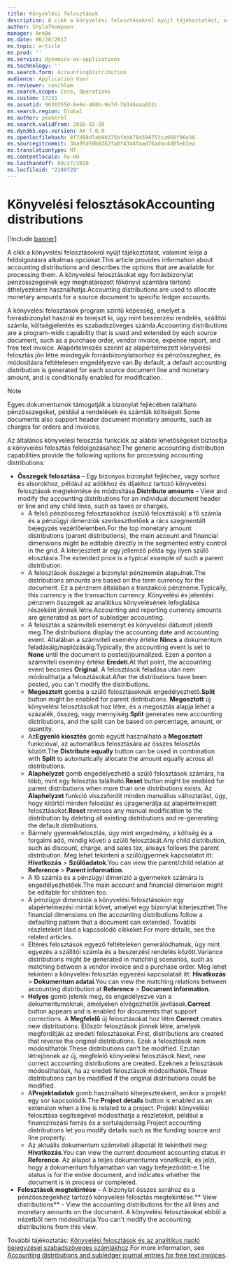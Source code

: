 ```yaml
---
title: Könyvelési felosztások
description: A cikk a könyvelési felosztásokról nyújt tájékoztatást, valamint leírja a feldolgozásra alkalmas opciókat. A könyvelési felosztásokat egy forrásbizonylat pénzösszegeinek egy meghatározott főkönyvi számlára történő áthelyezésére használhatja.
author: ShylaThompson
manager: AnnBe
ms.date: 06/20/2017
ms.topic: article
ms.prod: ''
ms.service: dynamics-ax-applications
ms.technology: ''
ms.search.form: AccountingDistribution
audience: Application User
ms.reviewer: roschlom
ms.search.scope: Core, Operations
ms.custom: 17231
ms.assetid: 9030355d-8e6e-408b-9e7d-7b346eaa652c
ms.search.region: Global
ms.author: peakerbl
ms.search.validFrom: 2016-02-28
ms.dyn365.ops.version: AX 7.0.0
ms.openlocfilehash: 8f7d98d7ab9b375bfeb8784596753ca956f96e36
ms.sourcegitcommit: 3ba95d50b8262fa0f43d4faad76adac4d05eb3ea
ms.translationtype: HT
ms.contentlocale: hu-HU
ms.lasthandoff: 09/27/2019
ms.locfileid: "2189729"
---
```

# <a name="accounting-distributions"></a><span data-ttu-id="f5393-104">Könyvelési felosztások</span><span class="sxs-lookup"><span data-stu-id="f5393-104">Accounting distributions</span></span>

[!include [banner](../includes/banner.md)]

<span data-ttu-id="f5393-105">A cikk a könyvelési felosztásokról nyújt tájékoztatást, valamint leírja a feldolgozásra alkalmas opciókat.</span><span class="sxs-lookup"><span data-stu-id="f5393-105">This article provides information about accounting distributions and describes the options that are available for processing them.</span></span> <span data-ttu-id="f5393-106">A könyvelési felosztásokat egy forrásbizonylat pénzösszegeinek egy meghatározott főkönyvi számlára történő áthelyezésére használhatja.</span><span class="sxs-lookup"><span data-stu-id="f5393-106">Accounting distributions are used to allocate monetary amounts for a source document to specific ledger accounts.</span></span> 

<span data-ttu-id="f5393-107">A könyvelési felosztások program szintű képesség, amelyet a forrásbizonylat használ és terejszt ki, úgy mint beszerzési rendelés, szállítói számla, költségjelentés és szabadszöveges számla.</span><span class="sxs-lookup"><span data-stu-id="f5393-107">Accounting distributions are a program-wide capability that is used and extended by each source document, such as a purchase order, vendor invoice, expense report, and free text invoice.</span></span> <span data-ttu-id="f5393-108">Alapértelmezés szerint az alapértelmezett könyvelési felosztás jön létre mindegyik forrásbizonylatsorhoz és pénzösszeghez, és módosításra feltételesen engedélyezve van.</span><span class="sxs-lookup"><span data-stu-id="f5393-108">By default, a default accounting distribution is generated for each source document line and monetary amount, and is conditionally enabled for modification.</span></span> 

> [!Note] 
> <span data-ttu-id="f5393-109">Egyes dokumentumok támogatják a bizonylat fejlécében található pénzösszegeket, például a rendelések és számlák költségeit.</span><span class="sxs-lookup"><span data-stu-id="f5393-109">Some documents also support header document monetary amounts, such as charges for orders and invoices.</span></span> 

<span data-ttu-id="f5393-110">Az általános könyvelési felosztás funkciók az alábbi lehetőségeket biztosítja a könyvelési felosztás feldolgozásához:</span><span class="sxs-lookup"><span data-stu-id="f5393-110">The generic accounting distribution capabilities provide the following options for processing accounting distributions:</span></span>

-   <span data-ttu-id="f5393-111">**Összegek felosztása** – Egy bizonyos bizonylat fejléchez, vagy sorhoz és alsorokhoz, például az adókhoz és díjakhoz tartozó könyvelési felosztások megtekintése és módosítása.</span><span class="sxs-lookup"><span data-stu-id="f5393-111">**Distribute amounts** – View and modify the accounting distributions for an individual document header or line and any child lines, such as taxes or charges.</span></span>
    -   <span data-ttu-id="f5393-112">A felső pénzösszeg felosztásokhoz (szülő felosztások) a fő számla és a pénzügyi dimenziók szerkeszthetőek a rács szegmentált bejegyzés vezérlőelemben.</span><span class="sxs-lookup"><span data-stu-id="f5393-112">For the top monetary amount distributions (parent distributions), the main account and financial dimensions might be editable directly in the segmented entry control in the grid.</span></span> <span data-ttu-id="f5393-113">A kiterjesztett ár egy jellemző példa egy ilyen szülő elosztásra.</span><span class="sxs-lookup"><span data-stu-id="f5393-113">The extended price is a typical example of such a parent distribution.</span></span>
    -   <span data-ttu-id="f5393-114">A felosztások összegei a bizonylat pénznemén alapulnak.</span><span class="sxs-lookup"><span data-stu-id="f5393-114">The distributions amounts are based on the term currency for the document.</span></span> <span data-ttu-id="f5393-115">Ez a pénznem általában a tranzakció pénzneme.</span><span class="sxs-lookup"><span data-stu-id="f5393-115">Typically, this currency is the transaction currency.</span></span> <span data-ttu-id="f5393-116">Könyvelési és jelentési pénznem összegek az analitikus könyvelésének lefoglalása részeként jönnek létre.</span><span class="sxs-lookup"><span data-stu-id="f5393-116">Accounting and reporting currency amounts are generated as part of subledger accounting.</span></span>
    -   <span data-ttu-id="f5393-117">A felosztás a számviteli eseményt és könyvelési dátumot jeleníti meg.</span><span class="sxs-lookup"><span data-stu-id="f5393-117">The distributions display the accounting date and accounting event.</span></span> <span data-ttu-id="f5393-118">Általában a számviteli esemény értéke **Nincs** a dokumentum feladásáig/naplózásáig.</span><span class="sxs-lookup"><span data-stu-id="f5393-118">Typically, the accounting event is set to **None** until the document is posted/journalized.</span></span> <span data-ttu-id="f5393-119">Ezen a ponton a számviteli esemény értéke **Eredeti**.</span><span class="sxs-lookup"><span data-stu-id="f5393-119">At that point, the accounting event becomes **Original**.</span></span> <span data-ttu-id="f5393-120">A felosztások feladása után nem módosíthatja a felosztásokat.</span><span class="sxs-lookup"><span data-stu-id="f5393-120">After the distributions have been posted, you can't modify the distributions.</span></span>
    -   <span data-ttu-id="f5393-121">**Megosztott** gomba a szülő felosztásoknak engedélyezhető.</span><span class="sxs-lookup"><span data-stu-id="f5393-121">**Split** button might be enabled for parent distributions.</span></span> <span data-ttu-id="f5393-122">**Megosztott** új könyvelési felosztásokat hoz létre, és a megosztás alapja lehet a százalék, összeg, vagy mennyiség.</span><span class="sxs-lookup"><span data-stu-id="f5393-122">**Split** generates new accounting distributions, and the split can be based on percentage, amount, or quantity.</span></span>
    -   <span data-ttu-id="f5393-123">Az**Egyenló kiosztés** gomb együtt használható a **Megosztott** funkcióval, az automatikus felosztására az összes felosztás között.</span><span class="sxs-lookup"><span data-stu-id="f5393-123">The **Distribute equally** button can be used in combination with **Split** to automatically allocate the amount equally across all distributions.</span></span>
    -   <span data-ttu-id="f5393-124">**Alaphelyzet** gomb engedélyezhető a szülő felosztások számára, ha több, mint egy felosztás található.</span><span class="sxs-lookup"><span data-stu-id="f5393-124">**Reset** button might be enabled for parent distributions when more than one distributions exists.</span></span> <span data-ttu-id="f5393-125">Az **Alaphelyzet** funkció visszafordít minden manuálius változtatást, úgy, hogy kitörtöl minden felostást és újragenerálja az alapértelmezett felosztásokat.</span><span class="sxs-lookup"><span data-stu-id="f5393-125">**Reset** reverses any manual modification to the distribution by deleting all existing distributions and re-generating the default distributions.</span></span>
    -   <span data-ttu-id="f5393-126">Bármely gyermekfelosztás, úgy mint engedmény, a költség és a forgalmi adó, mindig követi a szülő felosztását.</span><span class="sxs-lookup"><span data-stu-id="f5393-126">Any child distribution, such as discount, charge, and sales tax, always follows the parent distribution.</span></span> <span data-ttu-id="f5393-127">Meg lehet tekinteni a szülő/gyermek kapcsolatot itt: **Hivatkozás** &gt; **Szülőadatok**.</span><span class="sxs-lookup"><span data-stu-id="f5393-127">You can view the parent/child relation at **Reference** &gt; **Parent information**.</span></span>
    -   <span data-ttu-id="f5393-128">A fő számla és a pénzügyi dimenzió a gyermekek számára is engedélyezhetőek.</span><span class="sxs-lookup"><span data-stu-id="f5393-128">The main account and financial dimension might be editable for children too.</span></span>
    -   <span data-ttu-id="f5393-129">A pénzügyi dimenziók a könyvelési felosztásokon egy alapértelmezési mintát követ, amelyet egy bizonylat kiterjeszthet.</span><span class="sxs-lookup"><span data-stu-id="f5393-129">The financial dimensions on the accounting distributions follow a defaulting pattern that a document can extended.</span></span> <span data-ttu-id="f5393-130">További részletekért lásd a kapcsolódó cikkeket.</span><span class="sxs-lookup"><span data-stu-id="f5393-130">For more details, see the related articles.</span></span>
    -   <span data-ttu-id="f5393-131">Eltérés felosztások egyező feltételeken generálódhatnak, úgy mint egyezés a szállítói számla és a beszerzési rendelés között.</span><span class="sxs-lookup"><span data-stu-id="f5393-131">Variance distributions might be generated in matching scenarios, such as matching between a vendor invoice and a purchase order.</span></span> <span data-ttu-id="f5393-132">Meg lehet tekinteni a könyvelési felosztás egyezési kapcsolatait itt: **Hivatkozás** &gt; **Dokumentum adatai**.</span><span class="sxs-lookup"><span data-stu-id="f5393-132">You can view the matching relations between accounting distribution at **Reference** &gt; **Document information**.</span></span>
    -   <span data-ttu-id="f5393-133">**Helyes** gomb jelenik meg, és engedélyezve van a dokumentumoknak, amelyeken elvégezhetők javítások.</span><span class="sxs-lookup"><span data-stu-id="f5393-133">**Correct** button appears and is enabled for documents that support corrections.</span></span> <span data-ttu-id="f5393-134">A **Megfelelő** új felosztásokat hoz létre.</span><span class="sxs-lookup"><span data-stu-id="f5393-134">**Correct** creates new distributions.</span></span> <span data-ttu-id="f5393-135">Először felosztások jönnek létre, amelyek megfordítják az eredeti felosztásokat.</span><span class="sxs-lookup"><span data-stu-id="f5393-135">First, distributions are created that reverse the original distributions.</span></span> <span data-ttu-id="f5393-136">Ezek a felosztások nem módosíthatók.</span><span class="sxs-lookup"><span data-stu-id="f5393-136">These distributions can't be modified.</span></span> <span data-ttu-id="f5393-137">Ezután létrejönnek az új, megfelelő könyvelési felosztások.</span><span class="sxs-lookup"><span data-stu-id="f5393-137">Next, new correct accounting distributions are created.</span></span> <span data-ttu-id="f5393-138">Ezeknek a felosztások módosíthatóak, ha az eredeti felosztások módosíthatók.</span><span class="sxs-lookup"><span data-stu-id="f5393-138">These distributions can be modified if the original distributions could be modified.</span></span>
    -   <span data-ttu-id="f5393-139">A**Projektadatok** gomb használható kiterjesztésként, amikor a projekt egy sor kapcsolódik.</span><span class="sxs-lookup"><span data-stu-id="f5393-139">The **Project details** button is enabled as an extension when a line is related to a project.</span></span> <span data-ttu-id="f5393-140">Projekt könyvelési felosztása segítségével módosíthatja a részleteket, például a finanszírozási forrás és a sortulajdonság.</span><span class="sxs-lookup"><span data-stu-id="f5393-140">Project accounting distributions let you modify details such as the funding source and line property.</span></span>
    -   <span data-ttu-id="f5393-141">Az aktuális dokumentum számviteli állapotát itt tekintheti meg: **Hivatkozás**.</span><span class="sxs-lookup"><span data-stu-id="f5393-141">You can view the current document accounting status in **Reference**.</span></span> <span data-ttu-id="f5393-142">Az állapot a teljes dokumentumra vonatkozik, és jelzi, hogy a dokumentum folyamatban van vagy befejeződött-e.</span><span class="sxs-lookup"><span data-stu-id="f5393-142">The status is for the entire document, and indicates whether the document is in process or completed.</span></span>
-   <span data-ttu-id="f5393-143">**Felosztások megtekintése** – A bizonylat összes sorához és a pénzösszegekhez tartozó könyvelési felosztás megtekintése.</span><span class="sxs-lookup"><span data-stu-id="f5393-143">\*\* View distributions\*\* – View the accounting distributions for the all lines and monetary amounts on the document.</span></span> <span data-ttu-id="f5393-144">A könyvelési felosztásokat ebből a nézetből nem módosíthatja.</span><span class="sxs-lookup"><span data-stu-id="f5393-144">You can't modify the accounting distributions from this view.</span></span>


<span data-ttu-id="f5393-145">További tájékoztatás: [Könyvelési felosztások és az analitikus napló bejegyzései szabadszöveges számlákhoz](accounting-distributions-subledger-journal-entries-vendor-invoices.md).</span><span class="sxs-lookup"><span data-stu-id="f5393-145">For more information, see [Accounting distributions and subledger journal entries for free text invoices](accounting-distributions-subledger-journal-entries-vendor-invoices.md).</span></span>


